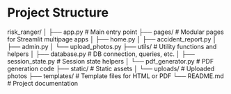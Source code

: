 # Project Structure

risk_ranger/
│
├── app.py                  # Main entry point
├── pages/                  # Modular pages for Streamlit multipage apps
│   ├── home.py
│   ├── accident_report.py
│   ├── admin.py
│   └── upload_photos.py
├── utils/                  # Utility functions and helpers
│   ├── database.py         # DB connection, queries, etc.
│   ├── session_state.py    # Session state helpers
│   └── pdf_generator.py    # PDF generation code
├── static/                 # Static assets
│   └── uploads/            # Uploaded photos
├── templates/              # Template files for HTML or PDF
└── README.md               # Project documentation
